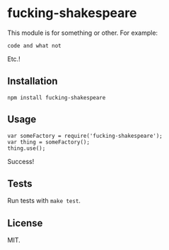 fucking-shakespeare
==================

This module is for something or other. For example:

    code and what not

Etc.!

Installation
------------

    npm install fucking-shakespeare

Usage
-----

    var someFactory = require('fucking-shakespeare');
    var thing = someFactory();
    thing.use();

Success!

Tests
-----

Run tests with `make test`.

License
-------

MIT.
